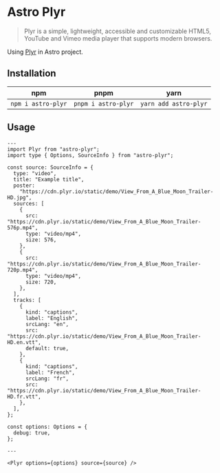 # Astro Plyr

> Plyr is a simple, lightweight, accessible and customizable HTML5, YouTube and Vimeo media player that supports modern browsers.

Using [Plyr](https://plyr.io/) in Astro project.


## Installation

| npm                	| pnpm                	| yarn                  	|
|--------------------	|---------------------	|-----------------------	|
| `npm i astro-plyr` 	| `pnpm i astro-plyr` 	| `yarn add astro-plyr` 	|

## Usage

```Astro
---
import Plyr from "astro-plyr";
import type { Options, SourceInfo } from "astro-plyr";

const source: SourceInfo = {
  type: "video",
  title: "Example title",
  poster:
    "https://cdn.plyr.io/static/demo/View_From_A_Blue_Moon_Trailer-HD.jpg",
  sources: [
    {
      src: "https://cdn.plyr.io/static/demo/View_From_A_Blue_Moon_Trailer-576p.mp4",
      type: "video/mp4",
      size: 576,
    },
    {
      src: "https://cdn.plyr.io/static/demo/View_From_A_Blue_Moon_Trailer-720p.mp4",
      type: "video/mp4",
      size: 720,
    },
  ],
  tracks: [
    {
      kind: "captions",
      label: "English",
      srcLang: "en",
      src: "https://cdn.plyr.io/static/demo/View_From_A_Blue_Moon_Trailer-HD.en.vtt",
      default: true,
    },
    {
      kind: "captions",
      label: "French",
      srcLang: "fr",
      src: "https://cdn.plyr.io/static/demo/View_From_A_Blue_Moon_Trailer-HD.fr.vtt",
    },
  ],
};

const options: Options = {
  debug: true,
};

---

<Plyr options={options} source={source} />

```
